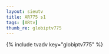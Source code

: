 ```yaml
--- 
layout: sieutv
title: AR775 s1
tags: [ARtv]
thumb_re: globiptv775
---
```

{% include tvadv key="globiptv775" %} 
